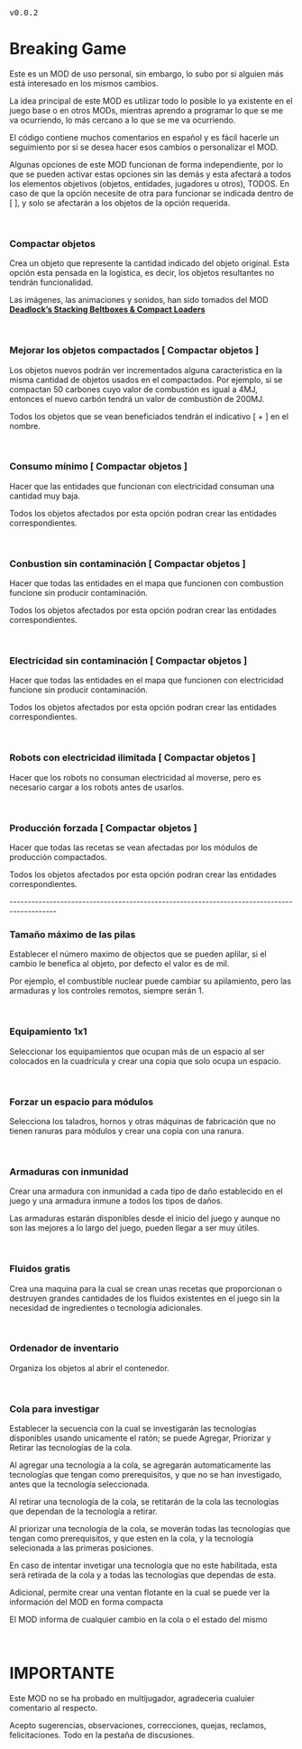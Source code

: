 <pre>v0.0.2</pre>

<h1>Breaking Game</h1>

<p>Este es un MOD de uso personal, sin embargo, lo subo por si alguien más está interesado en los mismos cambios.</p>

<p>La idea principal de este MOD es utilizar todo lo posible lo ya existente en el juego base o en otros MODs, mientras aprendo a programar lo que se me va ocurriendo, lo más cercano a lo que se me va ocurriendo.</p>

<p>El código contiene muchos comentarios en español y es fácil hacerle un seguimiento por si se desea hacer esos cambios o personalizar el MOD.</p>

<p>Algunas opciones de este MOD funcionan de forma independiente, por lo que se pueden activar estas opciones sin las demás y esta afectará a todos los elementos objetivos (objetos, entidades, jugadores u otros), TODOS. En caso de que la opción necesite de otra para funcionar se indicada dentro de [ ], y solo se afectarán a los objetos de la opción requerida.</p>

<br>

<h3>Compactar objetos</h3>

<p>Crea un objeto que represente la cantidad indicado del objeto original. Esta opción esta pensada en la logística, es decir, los objetos resultantes no tendrán funcionalidad.</p>

<p>Las imágenes, las animaciones y sonidos, han sido tomados del MOD
<strong><a href="https://mods.factorio.com/mod/deadlock-beltboxes-loaders “Deadlock’s Stacking Beltboxes &amp; Compact Loaders”">Deadlock’s Stacking Beltboxes &amp; Compact Loaders</a></strong></p>

<br><h3>Mejorar los objetos compactados [ Compactar objetos ]</h3>

<p>Los objetos nuevos podrán ver incrementados alguna caracteristica en la misma cantidad de objetos usados en el compactados. Por ejemplo, si se compactan 50 carbones cuyo valor de combustión es igual a 4MJ, entonces el nuevo carbón tendrá un valor de combustión de 200MJ.</p>

<p>Todos los objetos que se vean beneficiados tendrán el indicativo [ + ] en el nombre.</p>

<br>

<h3>Consumo mínimo [ Compactar objetos ]</h3>

<p>Hacer que las entidades que funcionan con electricidad consuman una cantidad muy baja.</p>

<p>Todos los objetos afectados por esta opción podran crear las entidades correspondientes.</p>

<br>

<h3>Conbustion sin contaminación [ Compactar objetos ]</h3>

<p>Hacer que todas las entidades en el mapa que funcionen con combustion funcione sin producir contaminación.</p>

<p>Todos los objetos afectados por esta opción podran crear las entidades correspondientes.</p>

<br>

<h3>Electricidad sin contaminación [ Compactar objetos ]</h3>

<p>Hacer que todas las entidades en el mapa que funcionen con electricidad funcione sin producir contaminación.</p>

<p>Todos los objetos afectados por esta opción podran crear las entidades correspondientes.</p>

<br>

<h3>Robots con electricidad ilimitada [ Compactar objetos ]</h3>

<p>Hacer que los robots no consuman electricidad al moverse, pero es necesario cargar a los robots antes de usarlos.</p>

<br>

<h3>Producción forzada [ Compactar objetos ]</h3>

<p>Hacer que todas las recetas se vean afectadas por los módulos de producción compactados.</p>

<p>Todos los objetos afectados por esta opción podran crear las entidades correspondientes.</p>
-------------------------------------------------------------------------------------------

<br>

<h3>Tamaño máximo de las pilas</h3>

<p>Establecer el número maximo de objectos que se pueden aplilar, si el cambio le benefica al objeto, por defecto el valor es de mil.</p>

<p>Por ejemplo, el combustible nuclear puede cambiar su apilamiento, pero las armaduras y los controles remotos, siempre serán 1.</p>

<br>

<h3>Equipamiento 1x1</h3>

<p>Seleccionar los equipamientos que ocupan más de un espacio al ser colocados en la cuadrícula y crear una copia que solo ocupa un espacio.</p>

<br>

<h3>Forzar un espacio para módulos</h3>

<p>Selecciona los taladros, hornos y otras máquinas de fabricación que no tienen ranuras para módulos y crear una copia con una ranura.</p>

<br>

<h3>Armaduras con inmunidad</h3>

<p>Crear una armadura con inmunidad a cada tipo de daño establecido en el juego y una armadura inmune a todos los tipos de daños.</p>

<p>Las armaduras estarán disponibles desde el inicio del juego y aunque no son las mejores a lo largo del juego, pueden llegar a ser muy útiles.</p>

<br>

<h3>Fluidos gratis</h3>

<p>Crea una maquina para la cual se crean unas recetas que proporcionan o destruyen grandes cantidades de los fluidos existentes en el juego sin la necesidad de ingredientes o tecnología adicionales.</p>

<br>

<h3>Ordenador de inventario</h3>

<p>Organiza los objetos al abrir el contenedor.</p>

<br>

<h3>Cola para investigar</h3>

<p>Establecer la secuencia con la cual se investigarán las tecnologías disponibles usando unicamente el ratón; se puede Agregar, Priorizar y Retirar las tecnologías de la cola.</p>

<p>Al agregar una tecnología a la cola, se agregarán automaticamente las tecnologías que tengan como prerequisitos, y que no se han investigado, antes que la tecnología seleccionada.</p>

<p>Al retirar una tecnología de la cola, se retitarán de la cola las tecnologías que dependan de la tecnología a retirar.</p>

<p>Al priorizar una tecnología de la cola, se moverán todas las tecnologías que tengan como prerequisitos, y que esten en la cola, y la tecnología selecionada a las primeras posiciones.</p>

<p>En caso de intentar invetigar una tecnología que no este habilitada, esta será retirada de la cola y a todas las tecnologías que dependas de esta.</p>

<p>Adicional, permite crear una ventan flotante en la cual se puede ver la información del MOD en forma compacta</p>

<p>El MOD informa de cualquier cambio en la cola o el estado del mismo</p>

<p></p>

<p></p>

<p></p>

<br>

<h1>IMPORTANTE</h1>

<p>Este MOD no se ha probado en multijugador, agradeceria cualuier comentario al respecto.</p>

<p>Acepto sugerencias, observaciones, correcciones, quejas, reclamos, felicitaciones. Todo en la pestaña de discusiones.</p>

